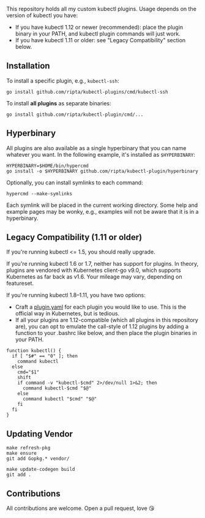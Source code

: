 
This repository holds all my custom kubectl plugins. Usage depends on the
version of kubectl you have:

* If you have kubectl 1.12 or newer (recommended): place the plugin binary in
  your PATH, and kubectl plugin commands will just work.
* If you have kubectl 1.11 or older: see "Legacy Compatibility" section below.


## Installation

To install a specific plugin, e.g., `kubectl-ssh`:

```
go install github.com/ripta/kubectl-plugins/cmd/kubectl-ssh
```

To install **all plugins** as separate binaries:

```
go install github.com/ripta/kubectl-plugin/cmd/...
```

## Hyperbinary

All plugins are also available as a single hyperbinary that you can name
whatever you want. In the following example, it's installed as `$HYPERBINARY`:

```
HYPERBINARY=$HOME/bin/hypercmd
go install -o $HYPERBINARY github.com/ripta/kubectl-plugin/hyperbinary
```

Optionally, you can install symlinks to each command:

```
hypercmd --make-symlinks
```

Each symlink will be placed in the current working directory. Some help and
example pages may be wonky, e.g., examples will not be aware that it is in a
hyperbinary.

## Legacy Compatibility (1.11 or older)

If you're running kubectl <= 1.5, you should really upgrade.

If you're running kubectl 1.6 or 1.7, neither has support for plugins. In
theory, plugins are vendored with Kubernetes client-go v9.0, which supports
Kubernetes as far back as v1.6. Your mileage may vary, depending on featureset.

If you're running kubectl 1.8–1.11, you have two options:

- Craft a [plugin.yaml](https://v1-11.docs.kubernetes.io/docs/tasks/extend-kubectl/kubectl-plugins/)
  for each plugin you would like to use. This is the official way in
  Kubernetes, but is tedious.
- If all your plugins are 1.12-compatible (which all plugins in this repository are),
  you can opt to emulate the call-style of 1.12 plugins by adding a function to your
  .bashrc like below, and then place the plugin binaries in your PATH.


```
function kubectl() {
  if [ "$#" == "0" ]; then
    command kubectl
  else
    cmd="$1"
    shift
    if command -v "kubectl-$cmd" 2>/dev/null 1>&2; then
      command kubectl-$cmd "$@"
    else
      command kubectl "$cmd" "$@"
    fi
  fi
}
```

## Updating Vendor

```
make refresh-pkg
make ensure
git add Gopkg.* vendor/

make update-codegen build
git add .
```

## Contributions

All contributions are welcome. Open a pull request, love 😘
